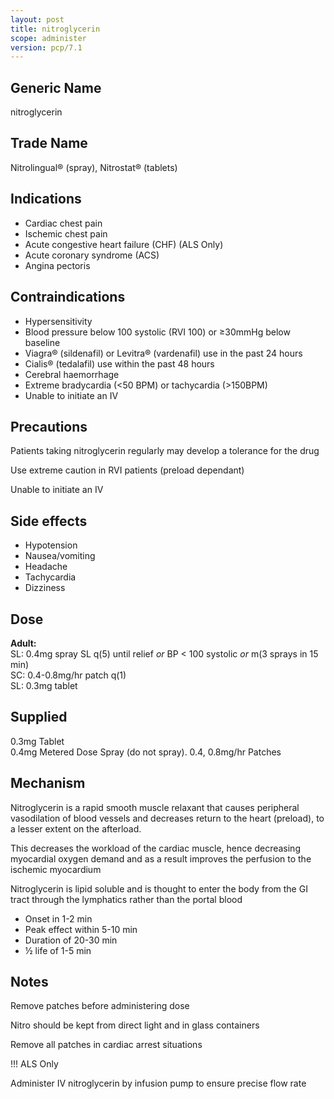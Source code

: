 ```yaml
---
layout: post
title: nitroglycerin
scope: administer
version: pcp/7.1
---
```


## Generic Name

nitroglycerin

## Trade Name

Nitrolingual® (spray), Nitrostat® (tablets)

## Indications

- Cardiac chest pain
- Ischemic chest pain
- Acute congestive heart failure (CHF) (ALS Only)
- Acute coronary syndrome (ACS)
- Angina pectoris

## Contraindications

- Hypersensitivity
- Blood pressure below 100 systolic (RVI 100) or ≥30mmHg below baseline
- Viagra® (sildenafil) or Levitra® (vardenafil) use in the past 24 hours
- Cialis® (tedalafil) use within the past 48 hours
- Cerebral haemorrhage
- Extreme bradycardia (<50 BPM) or tachycardia (>150BPM)
- Unable to initiate an IV

## Precautions

Patients taking nitroglycerin regularly may develop a tolerance for the drug

Use extreme caution in RVI patients (preload dependant)

Unable to initiate an IV

## Side effects

- Hypotension
- Nausea/vomiting
- Headache
- Tachycardia
- Dizziness

## Dose

**Adult:**  
SL: 0.4mg spray SL q(5) until relief _or_ BP < 100 systolic _or_ m(3 sprays in 15 min)  
SC: 0.4-0.8mg/hr patch q(1)  
SL: 0.3mg tablet

## Supplied

0.3mg Tablet  
0.4mg Metered Dose Spray (do not spray).
0.4, 0.8mg/hr Patches

## Mechanism

Nitroglycerin is a rapid smooth muscle relaxant that causes peripheral vasodilation of blood vessels and decreases return to the heart (preload), to a lesser extent on the afterload.

This decreases the workload of the cardiac muscle, hence decreasing myocardial oxygen demand and as a result improves the perfusion to the ischemic myocardium

Nitroglycerin is lipid soluble and is thought to enter the body from the GI tract through the lymphatics rather than the portal blood

- Onset in 1-2 min
- Peak effect within 5-10 min
- Duration of 20-30 min
- ½ life of 1-5 min

## Notes

Remove patches before administering dose

Nitro should be kept from direct light and in glass containers

Remove all patches in cardiac arrest situations

!!! ALS Only

Administer IV nitroglycerin by infusion pump to ensure precise flow rate
